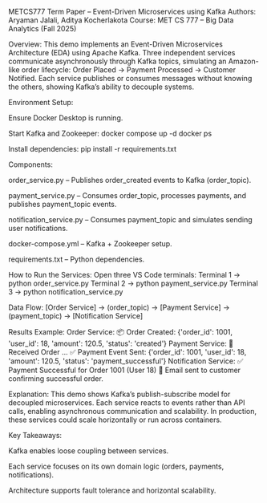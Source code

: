 METCS777 Term Paper – Event-Driven Microservices using Kafka
Authors: Aryaman Jalali, Aditya Kocherlakota
Course: MET CS 777 – Big Data Analytics (Fall 2025)

Overview:
This demo implements an Event-Driven Microservices Architecture (EDA) using Apache Kafka.
Three independent services communicate asynchronously through Kafka topics, simulating an Amazon-like order lifecycle:
Order Placed → Payment Processed → Customer Notified.
Each service publishes or consumes messages without knowing the others, showing Kafka’s ability to decouple systems.

Environment Setup:

Ensure Docker Desktop is running.

Start Kafka and Zookeeper:
docker compose up -d
docker ps

Install dependencies:
pip install -r requirements.txt

Components:

order_service.py – Publishes order_created events to Kafka (order_topic).

payment_service.py – Consumes order_topic, processes payments, and publishes payment_topic events.

notification_service.py – Consumes payment_topic and simulates sending user notifications.

docker-compose.yml – Kafka + Zookeeper setup.

requirements.txt – Python dependencies.

How to Run the Services:
Open three VS Code terminals:
Terminal 1 → python order_service.py
Terminal 2 → python payment_service.py
Terminal 3 → python notification_service.py

Data Flow:
[Order Service] → (order_topic) → [Payment Service] → (payment_topic) → [Notification Service]

Results Example:
Order Service:
📦 Order Created: {'order_id': 1001, 'user_id': 18, 'amount': 120.5, 'status': 'created'}
Payment Service:
🧾 Received Order ...
✅ Payment Event Sent: {'order_id': 1001, 'user_id': 18, 'amount': 120.5, 'status': 'payment_successful'}
Notification Service:
✅ Payment Successful for Order 1001 (User 18)
📨 Email sent to customer confirming successful order.

Explanation:
This demo shows Kafka’s publish-subscribe model for decoupled microservices.
Each service reacts to events rather than API calls, enabling asynchronous communication and scalability.
In production, these services could scale horizontally or run across containers.

Key Takeaways:

Kafka enables loose coupling between services.

Each service focuses on its own domain logic (orders, payments, notifications).

Architecture supports fault tolerance and horizontal scalability.